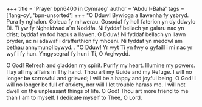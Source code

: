 +++
title = 'Prayer bpn6400 in Cymraeg'
author = 'Abdu'l-Bahá'
tags = ['lang-cy', 'bpn-unsorted']
+++
"O Dduw! Bywioga a llawenha fy ysbryd. Pura fy nghalon. Goleua fy mhwerau. Gosodaf fy holl faterion yn dy ddwylo Di. Ti yw fy Ngheidwad a’m Noddfa. Ni fyddaf bellach yn galaru nac yn drist; byddaf yn fod hapus a llawen. O Dduw! Ni fyddaf bellach yn llawn pryder, ac ni adawaf i drafferthion fy mhoeni. Ni fyddaf yn meddwl am bethau annymunol bywyd. . "O Dduw! Yr wyt Ti yn fwy o gyfaill i mi nac yr wyf i fy hun. Ymgysegraf fy hun i Ti, O Arglwydd.

O God! Refresh and gladden my spirit. Purify my heart. Illumine my powers. I lay all my affairs in Thy hand. Thou art my Guide and my Refuge. I will no longer be sorrowful and grieved; I will be a happy and joyful being. O God! I will no longer be full of anxiety, nor will I let trouble harass me. I will not dwell on the unpleasant things of life. O God! Thou art more friend to me than I am to myself. I dedicate myself to Thee, O Lord.
